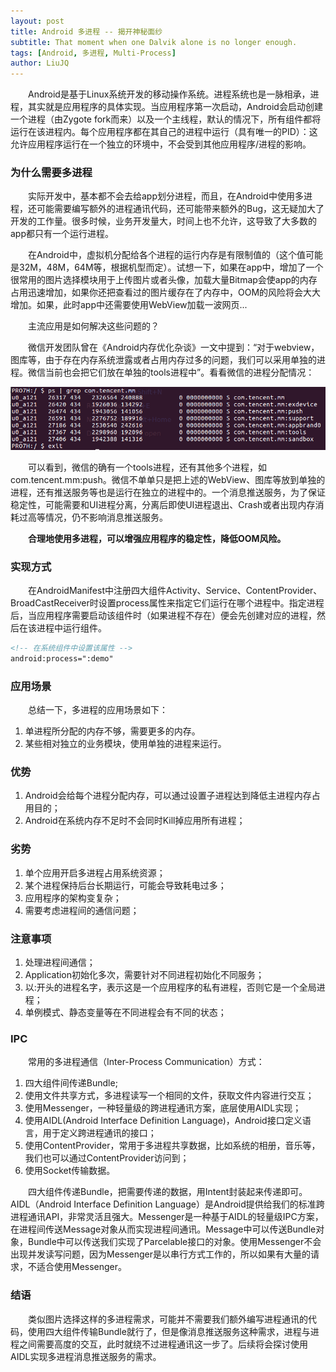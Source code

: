 ```yaml
---
layout: post
title: Android 多进程 -- 揭开神秘面纱
subtitle: That moment when one Dalvik alone is no longer enough.
tags: [Android, 多进程, Multi-Process]
author: LiuJQ
---
```


&emsp;&emsp;Android是基于Linux系统开发的移动操作系统。进程系统也是一脉相承，进程，其实就是应用程序的具体实现。当应用程序第一次启动，Android会启动创建一个进程（由Zygote fork而来）以及一个主线程，默认的情况下，所有组件都将运行在该进程内。每个应用程序都在其自己的进程中运行（具有唯一的PID）：这允许应用程序运行在一个独立的环境中，不会受到其他应用程序/进程的影响。

### 为什么需要多进程
&emsp;&emsp;实际开发中，基本都不会去给app划分进程，而且，在Android中使用多进程，还可能需要编写额外的进程通讯代码，还可能带来额外的Bug，这无疑加大了开发的工作量。很多时候，业务开发量大，时间上也不允许，这导致了大多数的app都只有一个运行进程。

&emsp;&emsp;在Android中，虚拟机分配给各个进程的运行内存是有限制值的（这个值可能是32M，48M，64M等，根据机型而定）。试想一下，如果在app中，增加了一个很常用的图片选择模块用于上传图片或者头像，加载大量Bitmap会使app的内存占用迅速增加，如果你还把查看过的图片缓存在了内存中，OOM的风险将会大大增加。如果，此时app中还需要使用WebView加载一波网页...

&emsp;&emsp;主流应用是如何解决这些问题的？

&emsp;&emsp;微信开发团队曾在《Android内存优化杂谈》一文中提到：“对于webview，图库等，由于存在内存系统泄露或者占用内存过多的问题，我们可以采用单独的进程。微信当前也会把它们放在单独的tools进程中”。看看微信的进程分配情况：

![微信多进程](/assets/img/screenshots/wechat_multiporcess.png)

&emsp;&emsp;可以看到，微信的确有一个tools进程，还有其他多个进程，如com.tencent.mm:push。微信不单单只是把上述的WebView、图库等放到单独的进程，还有推送服务等也是运行在独立的进程中的。一个消息推送服务，为了保证稳定性，可能需要和UI进程分离，分离后即使UI进程退出、Crash或者出现内存消耗过高等情况，仍不影响消息推送服务。

&emsp;&emsp;**合理地使用多进程，可以增强应用程序的稳定性，降低OOM风险。**

### 实现方式
&emsp;&emsp;在AndroidManifest中注册四大组件Activity、Service、ContentProvider、BroadCastReceiver时设置process属性来指定它们运行在哪个进程中。指定进程后，当应用程序需要启动该组件时（如果进程不存在）便会先创建对应的进程，然后在该进程中运行组件。
```xml
<!-- 在系统组件中设置该属性 -->
android:process=":demo"
```

### 应用场景
&emsp;&emsp;总结一下，多进程的应用场景如下：
1. 单进程所分配的内存不够，需要更多的内存。
2. 某些相对独立的业务模块，使用单独的进程来运行。

### 优势
1. Android会给每个进程分配内存，可以通过设置子进程达到降低主进程内存占用目的；
2. Android在系统内存不足时不会同时Kill掉应用所有进程；

### 劣势
1. 单个应用开启多进程占用系统资源；
2. 某个进程保持后台长期运行，可能会导致耗电过多；
3. 应用程序的架构变复杂；
4. 需要考虑进程间的通信问题；

### 注意事项
1. 处理进程间通信；
2. Application初始化多次，需要针对不同进程初始化不同服务；
3. 以:开头的进程名字，表示这是一个应用程序的私有进程，否则它是一个全局进程；
4. 单例模式、静态变量等在不同进程会有不同的状态；

### IPC
&emsp;&emsp;常用的多进程通信（Inter-Process Communication）方式：
1. 四大组件间传递Bundle;
2. 使用文件共享方式，多进程读写一个相同的文件，获取文件内容进行交互；
3. 使用Messenger，一种轻量级的跨进程通讯方案，底层使用AIDL实现；
4. 使用AIDL(Android Interface Definition Language)，Android接口定义语言，用于定义跨进程通讯的接口；
5. 使用ContentProvider，常用于多进程共享数据，比如系统的相册，音乐等，我们也可以通过ContentProvider访问到；
6. 使用Socket传输数据。

&emsp;&emsp;四大组件传递Bundle，把需要传递的数据，用Intent封装起来传递即可。AIDL（Android Interface Definition Language）是Android提供给我们的标准跨进程通讯API，非常灵活且强大。Messenger是一种基于AIDL的轻量级IPC方案，在进程间传送Message对象从而实现进程间通讯。Message中可以传送Bundle对象，Bundle中可以传送我们实现了Parcelable接口的对象。使用Messenger不会出现并发读写问题，因为Messenger是以串行方式工作的，所以如果有大量的请求，不适合使用Messenger。

### 结语
&emsp;&emsp;类似图片选择这样的多进程需求，可能并不需要我们额外编写进程通讯的代码，使用四大组件传输Bundle就行了，但是像消息推送服务这种需求，进程与进程之间需要高度的交互，此时就绕不过进程通讯这一步了。后续将会探讨使用AIDL实现多进程消息推送服务的需求。
